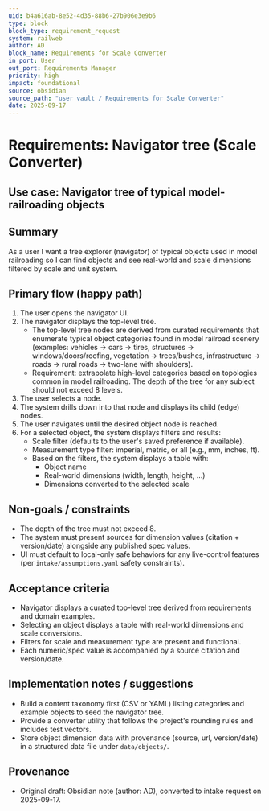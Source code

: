```yaml
---
uid: b4a616ab-8e52-4d35-88b6-27b906e3e9b6
type: block
block_type: requirement_request
system: railweb
author: AD
block_name: Requirements for Scale Converter
in_port: User
out_port: Requirements Manager
priority: high
impact: foundational
source: obsidian
source_path: "user vault / Requirements for Scale Converter"
date: 2025-09-17
---
```


# Requirements: Navigator tree (Scale Converter)

## Use case: Navigator tree of typical model-railroading objects

## Summary

As a user I want a tree explorer (navigator) of typical objects used in model railroading so I can find objects and see real-world and scale dimensions filtered by scale and unit system.

## Primary flow (happy path)

1. The user opens the navigator UI.
2. The navigator displays the top-level tree.
   - The top-level tree nodes are derived from curated requirements that enumerate typical object categories found in model railroad scenery (examples: vehicles → cars → tires, structures → windows/doors/roofing, vegetation → trees/bushes, infrastructure → roads → rural roads → two-lane with shoulders).
   - Requirement: extrapolate high-level categories based on topologies common in model railroading. The depth of the tree for any subject should not exceed 8 levels.
3. The user selects a node.
4. The system drills down into that node and displays its child (edge) nodes.
5. The user navigates until the desired object node is reached.
6. For a selected object, the system displays filters and results:
   - Scale filter (defaults to the user's saved preference if available).
   - Measurement type filter: imperial, metric, or all (e.g., mm, inches, ft).
   - Based on the filters, the system displays a table with:
     - Object name
     - Real-world dimensions (width, length, height, ...)
     - Dimensions converted to the selected scale

## Non-goals / constraints

- The depth of the tree must not exceed 8.
- The system must present sources for dimension values (citation + version/date) alongside any published spec values.
- UI must default to local-only safe behaviors for any live-control features (per `intake/assumptions.yaml` safety constraints).

## Acceptance criteria

- Navigator displays a curated top-level tree derived from requirements and domain examples.
- Selecting an object displays a table with real-world dimensions and scale conversions.
- Filters for scale and measurement type are present and functional.
- Each numeric/spec value is accompanied by a source citation and version/date.

## Implementation notes / suggestions

- Build a content taxonomy first (CSV or YAML) listing categories and example objects to seed the navigator tree.
- Provide a converter utility that follows the project's rounding rules and includes test vectors.
- Store object dimension data with provenance (source, url, version/date) in a structured data file under `data/objects/`.

## Provenance

- Original draft: Obsidian note (author: AD), converted to intake request on 2025-09-17.
